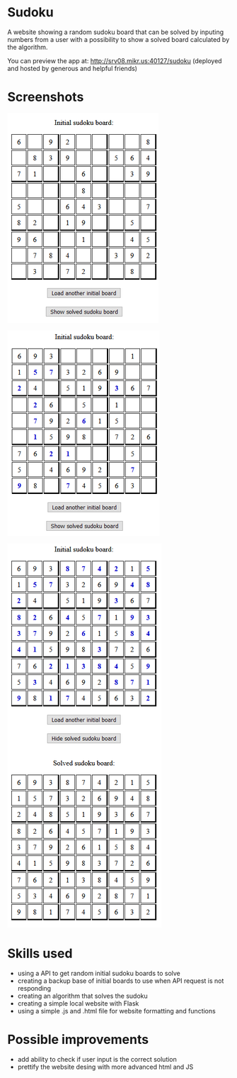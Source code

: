 # Sudoku
A website showing a random sudoku board that can be solved by inputing numbers from a user with a possibility to show a solved board calculated by the algorithm.

You can preview the app at: http://srv08.mikr.us:40127/sudoku (deployed and hosted by generous and helpful friends)


# Screenshots
![Example_initial_board.png](docs/Example_initial_board.png "Example initial board")

![Example_partial_solved_sudoku.png](docs/Example_partial_solved_sudoku.png "Example partial solved sudoku")

![Example_solved_sudoku_shown.png](docs/Example_solved_sudoku_shown.png "Example solved sudoku shown")

# Skills used
- using a API to get random initial sudoku boards to solve
- creating a backup base of initial boards to use when API request is not responding
- creating an algorithm that solves the sudoku
- creating a simple local website with Flask
- using a simple .js and .html file for website formatting and functions

# Possible improvements
- add ability to check if user input is the correct solution
- prettify the website desing with more advanced html and JS

